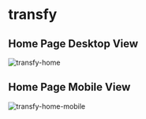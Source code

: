 # transfy

## Home Page Desktop View

![transfy-home](https://user-images.githubusercontent.com/77301273/176971385-897eab94-d364-42c5-83ca-c79e6561f94e.jpeg)

## Home Page Mobile View

![transfy-home-mobile](https://user-images.githubusercontent.com/77301273/176971438-dee901f9-694b-47ba-989e-d2c62ce85e7d.jpeg)
